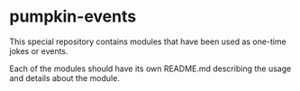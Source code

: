 # pumpkin-events

This special repository contains modules that have been used as one-time jokes or events.

Each of the modules should have its own README.md describing the usage and details about the module.
